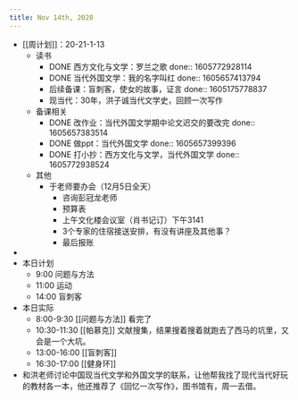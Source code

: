```yaml
---
title: Nov 14th, 2020
---
```


- [[周计划]]：20-21-1-13
    - 读书
        - DONE 西方文化与文学：罗兰之歌
          done:: 1605772928114
        - DONE 当代外国文学：我的名字叫红
          done:: 1605657413794
        - 后续备课：盲刺客，使女的故事，证言
          done:: 1605175778837
        - 现当代：30年，洪子诚当代文学史，回顾一次写作
    - 备课相关
        - DONE 改作业：当代外国文学期中论文迟交的要改完
          done:: 1605657383514
        - DONE 做ppt：当代外国文学
          done:: 1605657399396
        - DONE 打小抄：西方文化与文学，当代外国文学
          done:: 1605772938524
    - 其他
        - 于老师要办会（12月5日全天）
            - 咨询彭冠龙老师
            - 预算表
            - 上午文化楼会议室（肖书记订）下午3141
            - 3个专家的住宿接送安排，有没有讲座及其他事？
            - 最后报账
-
- 本日计划
    - 9:00 问题与方法
    - 11:00 运动
    - 14:00 盲刺客
- 本日实际
    - 8:00-9:30 [[问题与方法]] 看完了
    - 10:30-11:30 [[帕慕克]] 文献搜集，结果搜着搜着就跑去了西马的坑里，又会是一个大坑。
    - 13:00-16:00 [[盲刺客]]
    - 16:30-17:00 [[健身环]]
- 和洪老师讨论中国现当代文学和外国文学的联系，让他帮我找了现代当代好玩的教材各一本，他还推荐了《回忆一次写作》，图书馆有，周一去借。